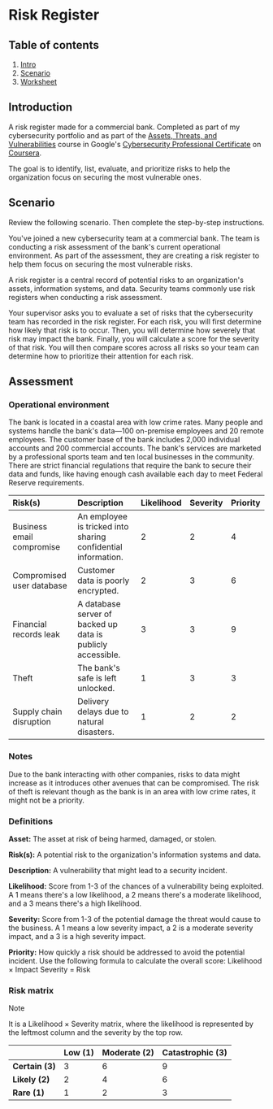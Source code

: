 # Risk Register

## Table of contents

1. [Intro](#intro)
2. [Scenario](#scenario)
3. [Worksheet](#worksheet)
   
## Introduction <a name="intro">

A risk register made for a commercial bank. Completed as part of my cybersecurity portfolio and as part of the <a href='https://www.coursera.org/learn/assets-threats-and-vulnerabilities?specialization=cybersecurity-certificate'> Assets, Threats, and Vulnerabilities</a>  course 
in Google's <a href='https://www.coursera.org/google-certificates/cybersecurity-certificate'>Cybersecurity Professional Certificate</a> on <a href='https://www.coursera.org/'>Coursera</a>.
   
The goal is to identify, list, evaluate, and prioritize risks to help the organization focus on securing the most vulnerable ones.

## Scenario <a name="scenario">

Review the following scenario. Then complete the step-by-step instructions.

You've joined a new cybersecurity team at a commercial bank. The team is conducting a risk assessment of the bank's current operational environment. As part of the assessment, they are creating a risk register to help them focus on securing the most vulnerable risks.

A risk register is a central record of potential risks to an organization's assets, information systems, and data. Security teams commonly use risk registers when conducting a risk assessment.

Your supervisor asks you to evaluate a set of risks that the cybersecurity team has recorded in the risk register. For each risk, you will first determine how likely that risk is to occur. Then, you will determine how severely that risk may impact the bank. Finally, you will calculate a score for the severity of that risk. You will then compare scores across all risks so your team can determine how to prioritize their attention for each risk.

## Assessment <a name="risks">

### Operational environment

The bank is located in a coastal area with low crime rates. Many people and systems handle the bank's
data—100 on-premise employees and 20 remote employees. The customer base of the bank includes
2,000 individual accounts and 200 commercial accounts. The bank's services are marketed by a
professional sports team and ten local businesses in the community. There are strict financial
regulations that require the bank to secure their data and funds, like having enough cash available
each day to meet Federal Reserve requirements.

| Risk(s) | Description | Likelihood | Severity | Priority |
| :------ | :---------- | :--------- | :------- | :------- |
| Business email compromise | An employee is tricked into sharing confidential information. | 2 | 2 | 4 |
| Compromised user database | Customer data is poorly encrypted. | 2 | 3 | 6 |  
| Financial records leak | A database server of backed up data is publicly accessible. | 3 | 3 | 9 |  
| Theft | The bank's safe is left unlocked. | 1 | 3 | 3 |
| Supply chain disruption | Delivery delays due to natural disasters. | 1 | 2 | 2 |  

### Notes

Due to the bank interacting with other companies, risks to data might increase as it introduces other avenues that can be compromised. The risk of theft is relevant though as the bank is in an area with low crime rates, it might not be a priority.

### Definitions

**Asset:** The asset at risk of being harmed, damaged, or stolen.

**Risk(s):** A potential risk to the organization's information systems and data.

**Description:** A vulnerability that might lead to a security incident.

**Likelihood:** Score from 1-3 of the chances of a vulnerability being exploited. A 1 means there's a low likelihood, a 2 means there's a moderate likelihood, and a 3 means there's a high likelihood.

**Severity:** Score from 1-3 of the potential damage the threat would cause to the business. A 1 means a low severity impact, a 2 is a moderate severity impact, and a 3 is a high severity impact.

**Priority:** How quickly a risk should be addressed to avoid the potential incident. Use the following formula to calculate the overall score: Likelihood × Impact Severity = Risk

### Risk matrix
> [!NOTE]  
> It is a Likelihood × Severity matrix, where the likelihood is represented by the leftmost column and the severity by the top row.

| | Low (1) | Moderate (2) | Catastrophic (3) |
| :--- | :--- | :--------- | :--------------- |
**Certain (3)** | 3| 6| 9|
| **Likely (2)** | 2| 4| 6|
| **Rare (1)** | 1| 2| 3| 
